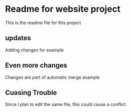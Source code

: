 # Readme for website project

This is the readme file for this project

## updates

Adding changes for example

## Even more changes

Changes are part of automatic merge example

## Cuasing Trouble

Since I plan to edit the same file, this could cause a conflict 
